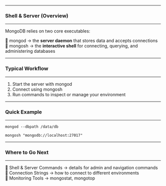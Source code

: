 <br>

---
### Shell & Server (Overview)
---

MongoDB relies on two core executables:

<div class="fullWidthBullet">

🔹 <span class="emphasis">mongod</span> → the **server daemon** that stores data and accepts connections  
🔹 <span class="emphasis">mongosh</span> → the **interactive shell** for connecting, querying, and administering databases  

</div>

---
### Typical Workflow
---

1. Start the server with <span class="codeSnip">mongod</span>  
2. Connect using <span class="codeSnip">mongosh</span>  
3. Run commands to inspect or manage your environment  

---
### Quick Example
---

```shell  
mongod --dbpath /data/db
```

```shell  
mongosh "mongodb://localhost:27017"
```

---
### Where to Go Next
---

<div class="fullWidthBullet">

🔹 <span class="emphasis">Shell & Server Commands</span> → details for admin and navigation commands  
🔹 <span class="emphasis">Connection Strings</span> → how to connect to different environments  
🔹 <span class="emphasis">Monitoring Tools</span> → <span class="codeSnip">mongostat</span>, <span class="codeSnip">mongotop</span>  

</div>